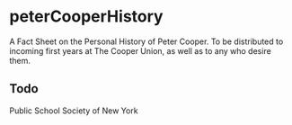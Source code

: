 # peterCooperHistory
A Fact Sheet on the Personal History of Peter Cooper. To be distributed to incoming first years at The Cooper Union, as well as to any who desire them.

## Todo

Public School Society of New York
